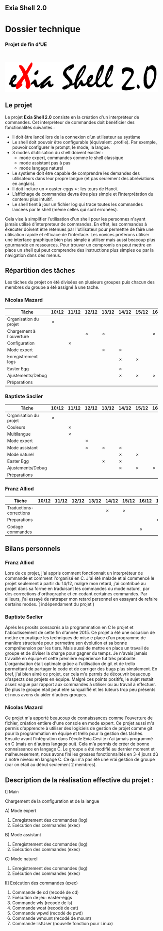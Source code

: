 ## Exia Shell 2.0
# Dossier technique
### Projet de fin d'UE

<div class="page-break"></div>
<br/>

![title](img/title.png)

## Le projet

Le projet **Exia Shell 2.0** consiste en la création d'un interpréteur de commandes. Cet interpréteur de commandes doit  bénéficier des fonctionalités suivantes :

* Il doit être lancé lors de la connexion d’un utilisateur au système
* Le shell doit pouvoir être configurable (équivalent .profile). Par exemple, pouvoir configurer le prompt, le mode, la langue.
* 3 modes d’utilisation du shell doivent exister :
    * mode expert, commandes comme le shell classique
    * mode assistant pas à pas
    * mode langage naturel
* Le système doit être capable de comprendre les demandes des utilisateurs dans leur propre langue (et pas seulement des abréviations en anglais).
* Il doit inclure un « easter-eggs » : les tours de Hanoï.
* L’affichage de commandes devra être plus simple et l’interprétation du contenu plus intuitif.
* Le shell tient à jour un fichier log qui trace toutes les commandes lancées par le shell (même celles qui sont erronées).

Cela vise à simplifier l'utilisation d'un shell pour les personnes n'ayant jamais utilisé d'interpreteur de commandes. En effet, les commandes à éxecuter doivent être retenues par l'utilisateur pour permettre de faire une utilisation rapide et efficace de l'interface. Les novices préférons utiliser une interface graphique bien plus simple à utiliser mais aussi beacoup plus gourmande en ressources. Pour trouver un compromis on peut mettre en place un shell qui peut comprendre des instructions plus simples ou par la navigation dans des menus.

<div class="page-break"></div>

## Répartition des tâches

Les tâches du projet on été divisées en plusieurs groupes puis chacun des membres du groupe a été assigné à une tache.

### Nicolas Mazard

|Tâche                   |10/12|11/12|12/12|13/12|14/12|15/12|16/12|17/12|
|------------------------|-----|-----|-----|-----|-----|-----|-----|-----|
|Organisation du projet  |✗   |     |     |     |     |     |     |     |
|Chargement à l'ouverture|     |     |✗   |✗   |     |     |✗   |     |
|Configuration           |     |✗   |     |     |     |     |     |     |
|Mode expert             |     |     |     |✗   |✗   |     |     |     |
|Enregistrement logs     |     |     |     |     |✗   |✗   |     |     |
|Easter Egg              |     |     |     |     |✗   |    |     |     |
|Ajustements/Debug       |     |     |     |     |✗   |✗   |✗   |     |
|Préparations            |     |     |     |     |     |     |    |✗   |

### Baptiste Saclier

|Tâche                   |10/12|11/12|12/12|13/12|14/12|15/12|16/12|17/12|
|------------------------|-----|-----|-----|-----|-----|-----|-----|-----|
|Organisation du projet  |✗   |     |     |     |     |     |     |     |
|Couleurs                |     |✗   |     |     |     |     |     |     |
|Multilangue             |     |✗   |     |     |     |     |     |     |
|Mode expert             |     |     |✗   |     |     |     |     |     |
|Mode assistant          |     |     |✗   |✗   |✗   |     |     |     |
|Mode naturel            |     |     |     |     |✗   |✗   |     |     |
|Easter Egg              |     |     |     |✗   |✗   |     |     |     |
|Ajustements/Debug       |     |     |     |     |✗   |✗   |✗   |     |
|Préparations            |     |     |     |     |     |     |    |✗   |

<div class="page-break"></div>

### Franz Alliod

|Tâche                   |10/12|11/12|12/12|13/12|14/12|15/12|16/12|17/12|
|------------------------|-----|-----|-----|-----|-----|-----|-----|-----|
|Traductions-corrections |     |     |     |     |  ✗  |  ✗ |     |     |
|Preparations            |     |     |     |     |     |     |     | ✗   |
|Codage commandes        |     |     |     |     |     |     | ✗   |     |

## Bilans personnels

### Franz Alliod

Lors de ce projet, j'ai appris comment fonctionnait un interpréteur de commande et comment l'organisé en C.
J'ai été malade et ai commencé le projet seulement à partir du 14/12, malgré mon retard, j'ai contribué au projet dans sa forme en traduisant les commandes du mode naturel, par des corrections d'orthographe et en codant certaines commandes. Par ailleurs, j'ai essayé de rattraper mon retard personnel en essayant de refaire certains modes. ( indépendament du projet )

### Baptiste Saclier

Après les prosits consacrés a la programmation en C le projet et l'aboutissement de cette fin d'année 2015. Ce projet a été une occasion de mettre en pratique les techniques de mise e place d'un programme de manière structurée pour permettre son évolution et sa bonne compréhension par les tiers. Mais aussi de mettre en place un travail de groupe et de diviser la charge pour gagner du temps. Je n'avais jamais travaillé en équipe et cette première expérience fut très probante. L'organisation était optimale grâce a l'utilisation de git et de trello permettant de partager le code et de corriger des bugs plus simplement. En bref, j'ai bien aimé ce projet, car cela m'a permis de découvrir beaucoup d'aspects des projets en équipe. Malgré ces points positifs, le sujet restait assez vague par rapport aux commandes à utiliser ou au travail à effectuer. De plus le groupe etait peut etre surqualifié et les tuteurs trop peu présents et nous avons du aider d'autres groupes.

### Nicolas Mazard

Ce projet m'a apporté beaucoup de connaissances comme l'ouverture de fichier, création entière d'une console en mode expert. Ce projet aussi m'a permis d'apprendre à utiliser des logiciels de gestion de projet comme git pour la programmation en équipe et trello pour la gestion des tâches.
Ensuite avant l'intégration dans l'école Exia.Cesi je n'ai jamais programmé en C (mais en d'autres langage oui). Cela m'a permis de créer de bonne connaissance en langage C.
Le groupe a été modifié au dernier moment et malheuresement, nous avons fini les grosses fonctionnalités en 3-4 jours dû à notre niveau en langage C. Ce qui n'a pas été une vrai gestion de groupe (car on était au début seulement 2 membres).

## Description de la réalisation effective du projet :
I] Main

Chargement de la configuration et de la langue

A) Mode expert

1) Enregistrement des commandes (log)
2) Exécution des commandes (exec)

B) Mode assistant

1) Enregistrement des commandes (log)
2) Exécution des commandes (exec)

C) Mode naturel

1) Enregistrement des commandes (log)
2) Exécution des commandes (exec)

II] Exécution des commandes (exec)

1) Commande de cd (recodé de cd)
2) Exécution de jeu: easter-eggs
3) Commande wls (recodé de ls)
4) Commande wcat (recodé de cat)
5) Commande wpwd (recodé de pwd)
6) Commande wmount (recodé de mount)
7) Commande listUser (nouvelle fonction pour Linux)
